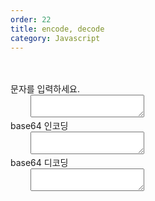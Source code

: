```yaml
---
order: 22
title: encode, decode
category: Javascript
---
```


<!DOCTYPE html>
<html>
<head>
<meta charset="utf-8">
<title>base64 인코딩 자바스크립트 함수</title>
<style>
    div {
        margin-top: 12px;
    }
 
    textarea {
        width: 100%;
        height: 45px;
    }
</style>
<script>
 
    var Base64 = {
 
        // private property
        _keyStr : "ABCDEFGHIJKLMNOPQRSTUVWXYZabcdefghijklmnopqrstuvwxyz0123456789+/=",
 
        // public method for encoding
        encode : function (input) {
            var output = "";
            var chr1, chr2, chr3, enc1, enc2, enc3, enc4;
            var i = 0;
 
            while (i < input.length) {
 
              chr1 = input.charCodeAt(i++);
              chr2 = input.charCodeAt(i++);
              chr3 = input.charCodeAt(i++);
 
              enc1 = chr1 >> 2;
              enc2 = ((chr1 & 3) << 4) | (chr2 >> 4);
              enc3 = ((chr2 & 15) << 2) | (chr3 >> 6);
              enc4 = chr3 & 63;
 
              if (isNaN(chr2)) {
                  enc3 = enc4 = 64;
              } else if (isNaN(chr3)) {
                  enc4 = 64;
              }
 
              output = output +
                  this._keyStr.charAt(enc1) + this._keyStr.charAt(enc2) +
                  this._keyStr.charAt(enc3) + this._keyStr.charAt(enc4);
 
            }
 
            return output;
        },
 
        // public method for decoding
        decode : function (input)
        {
            var output = "";
            var chr1, chr2, chr3;
            var enc1, enc2, enc3, enc4;
            var i = 0;
 
            input = input.replace(/[^A-Za-z0-9\+\/\=]/g, "");
 
            while (i < input.length)
            {
                 enc1 = this._keyStr.indexOf(input.charAt(i++));
                 enc2 = this._keyStr.indexOf(input.charAt(i++));
                 enc3 = this._keyStr.indexOf(input.charAt(i++));
                 enc4 = this._keyStr.indexOf(input.charAt(i++));
 
                 chr1 = (enc1 << 2) | (enc2 >> 4);
                 chr2 = ((enc2 & 15) << 4) | (enc3 >> 2);
                 chr3 = ((enc3 & 3) << 6) | enc4;
 
                 output = output + String.fromCharCode(chr1);
 
                 if (enc3 != 64) {
                     output = output + String.fromCharCode(chr2);
                 }
                 if (enc4 != 64) {
                     output = output + String.fromCharCode(chr3);
                 }
            }
 
            return output;
        }
    }
 
    function changeSourceView(obj) {
        var encodeStr = Base64.encode( obj.value );
        var decodeStr = Base64.decode( encodeStr )
        document.mainForm.resultEncode.value = encodeStr;
        document.mainForm.resultDecode.value = decodeStr;
    }
 
</script>
</head>
<body>
 
    <form method="post" name="mainForm">
 
        <div>문자를 입력하세요.</div>
        <textarea onkeypress="changeSourceView(this)" name="source"></textarea>
 
        <div>base64 인코딩</div>
        <textarea name="resultEncode"></textarea>
 
        <div>base64 디코딩</div>
        <textarea name="resultDecode"></textarea>
 
    </form>
 
 
</body>
</html>
